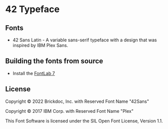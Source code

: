 # 42 Typeface

## Fonts

* 42 Sans Latin - A variable sans-serif typeface with a design that was inspired by IBM Plex Sans.

## Building the fonts from source

* Install the [FontLab 7](https://www.fontlab.com/)

## License
Copyright © 2022 Brickdoc, Inc. with Reserved Font Name  "42Sans"

Copyright © 2017 IBM Corp. with Reserved Font Name "Plex"

This Font Software is licensed under the SIL Open Font License, Version 1.1.
